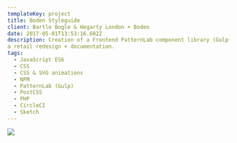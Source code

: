 ```yaml
---
templateKey: project
title: Boden Styleguide
client: Bartle Bogle & Hegarty London + Boden
date: 2017-05-01T13:53:16.602Z
description: Creation of a Frontend PatternLab component library (Gulp+Mustache flavour) for
a retail redesign + documentation.
tags:
  - JavaScript ES6
  - CSS
  - CSS & SVG animations
  - NPM
  - PatternLab (Gulp)
  - PostCSS
  - PHP
  - CircleCI
  - Sketch
---
```


![](/img/boden.jpg)
